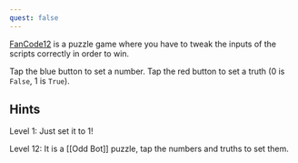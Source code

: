 ```yaml
---
quest: false
---
```

[FanCode12](https://fancade.page.link/Q5qx) is a puzzle game where you have to tweak the inputs of the scripts correctly in order to win.

Tap the blue button to set a number. Tap the red button to set a truth (0 is `False`, 1 is `True`).

## Hints
Level 1: Just set it to 1!

Level 12: It is a [[Odd Bot]] puzzle, tap the numbers and truths to set them.